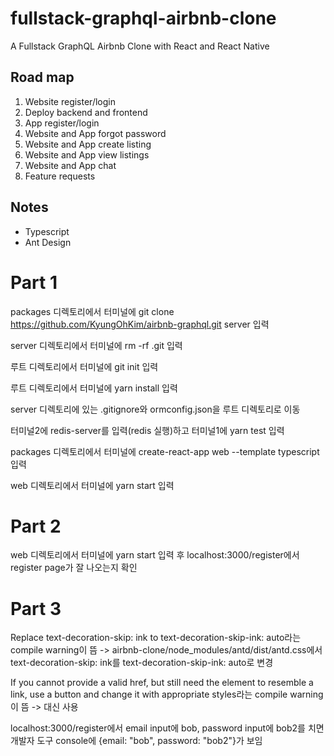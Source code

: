 # fullstack-graphql-airbnb-clone

A Fullstack GraphQL Airbnb Clone with React and React Native

## Road map

1. Website register/login
2. Deploy backend and frontend
3. App register/login
4. Website and App forgot password
5. Website and App create listing
6. Website and App view listings
7. Website and App chat
8. Feature requests

## Notes

- Typescript
- Ant Design

# Part 1

packages 디렉토리에서 터미널에 git clone https://github.com/KyungOhKim/airbnb-graphql.git server 입력

server 디렉토리에서 터미널에 rm -rf .git 입력

루트 디렉토리에서 터미널에 git init 입력

루트 디렉토리에서 터미널에 yarn install 입력

server 디렉토리에 있는 .gitignore와 ormconfig.json을 루트 디렉토리로 이동

터미널2에 redis-server를 입력(redis 실행)하고 터미널1에 yarn test 입력

packages 디렉토리에서 터미널에 create-react-app web --template typescript 입력

web 디렉토리에서 터미널에 yarn start 입력

# Part 2

web 디렉토리에서 터미널에 yarn start 입력 후 localhost:3000/register에서 register page가 잘 나오는지 확인

# Part 3

Replace text-decoration-skip: ink to text-decoration-skip-ink: auto라는 compile warning이 뜸
-> airbnb-clone/node_modules/antd/dist/antd.css에서 text-decoration-skip: ink를 text-decoration-skip-ink: auto로 변경

If you cannot provide a valid href, but still need the element to resemble a link, use a button and change it with appropriate styles라는 compile warning이 뜸
-> <a></a> 대신 <Link></Link> 사용

localhost:3000/register에서 email input에 bob, password input에 bob2를 치면 개발자 도구 console에 {email: "bob", password: "bob2"}가 보임
